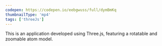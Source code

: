 ```yaml
---
codepen: https://codepen.io/eebgwuss/full/dymBmKq
thumbnailType: 'mp4'
tags: ['threeJs']
---
```


This is an application developed using Three.js, featuring a rotatable and zoomable atom model.
